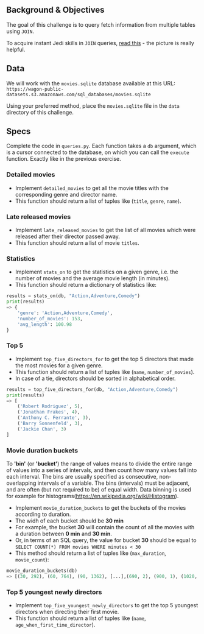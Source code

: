 ## Background & Objectives

The goal of this challenge is to query fetch information from multiple tables using `JOIN`.

To acquire instant Jedi skills in `JOIN` queries, [read this](http://stackoverflow.com/questions/17946221/sql-join-and-different-types-of-joins) - the picture is really helpful.

## Data
We will work with the `movies.sqlite` database available at this URL:
`https://wagon-public-datasets.s3.amazonaws.com/sql_databases/movies.sqlite`

Using your preferred method, place the `movies.sqlite` file in the `data` directory of this challenge.

## Specs

Complete the code in `queries.py`. Each function takes a `db` argument, which is a cursor connected to the database, on which you can call the `execute` function. Exactly like in the previous exercise.

### Detailed movies

- Implement `detailed_movies` to get all the movie titles with the corresponding genre and director name.
- This function should return a list of tuples like (`title`, `genre`, `name`).

### Late released movies

- Implement `late_released_movies` to get the list of all movies which were released after their director passed away.
- This function should return a list of movie `titles`.

### Statistics

- Implement `stats_on` to get the statistics on a given genre, i.e. the number of movies and the average movie length (in minutes).
- This function should return a dictionary of statistics like:

```python
results = stats_on(db, "Action,Adventure,Comedy")
print(results)
=> {
    'genre': 'Action,Adventure,Comedy',
    'number_of_movies': 153,
    'avg_length': 100.98
}
```

### Top 5

- Implement `top_five_directors_for` to get the top 5 directors that made the most movies for a given genre.
- This function should return a list of tuples like (`name`, `number_of_movies`).
- In case of a tie, directors should be sorted in alphabetical order.

```python
results = top_five_directors_for(db, "Action,Adventure,Comedy")
print(results)
=> [
    ('Robert Rodriguez', 5),
    ('Jonathan Frakes', 4),
    ('Anthony C. Ferrante', 3),
    ('Barry Sonnenfeld', 3),
    ('Jackie Chan', 3)
]
```

### Movie duration buckets

To **'bin'** (or **'bucket'**) the range of values means to divide the entire range of values into a series of intervals, and then count how many values fall into each interval. The bins are usually specified as consecutive, non-overlapping intervals of a variable. The bins (intervals) must be adjacent, and are often (but not required to be) of equal width. Data binning is used for example for histograms(https://en.wikipedia.org/wiki/Histogram).

- Implement `movie_duration_buckets` to get the buckets of the movies according to duration.
- The widh of each bucket should be **30 min**
- For example, the bucket **30** will contain the count of all the movies with a duration between **0 min** and **30 min**.
- Or, in terms of an SQL query, the value for bucket **30** should be equal to `SELECT COUNT(*) FROM movies WHERE minutes < 30`
- This method should return a list of tuples like (`max_duration`, `movie_count`):

```python
movie_duration_buckets(db)
=> [(30, 292), (60, 764), (90, 1362), [...],(690, 2), (900, 1), (1020, 1)]
```

### Top 5 youngest newly directors

- Implement `top_five_youngest_newly_directors` to get the top 5 youngest directors when directing their first movie.
- This function should return a list of tuples like (`name`, `age_when_first_time_director`).
